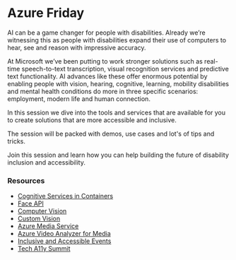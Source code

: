 # Azure Friday
AI can be a game changer for people with disabilities. Already we’re witnessing this as people with disabilities expand their use of computers to hear, see and reason with impressive accuracy.

At Microsoft we’ve been putting to work stronger solutions such as real-time speech-to-text transcription, visual recognition services and predictive text functionality. AI advances like these offer enormous potential by enabling people with vision, hearing, cognitive, learning, mobility disabilities and mental health conditions do more in three specific scenarios: employment, modern life and human connection.

In this session we dive into the tools and services that are available for you to create solutions that are more accessible and inclusive.

The session will be packed with demos, use cases and lot's of tips and tricks.

Join this session and learn how you can help building the future of disability inclusion and accessibility.


### Resources
- [Cognitive Services in Containers](https://techcommunity.microsoft.com/t5/ai-cognitive-services-blog/how-to-use-cognitive-services-and-containers/ba-p/2113684)
- [Face API](https://docs.microsoft.com/azure/cognitive-services/face/)
- [Computer Vision](https://docs.microsoft.com/azure/cognitive-services/computer-vision/)
- [Custom Vision](https://docs.microsoft.com/azure/cognitive-services/custom-vision-service/)
- [Azure Media Service](https://docs.microsoft.com/azure/media-services/)
- [Azure Video Analyzer for Media](https://docs.microsoft.com/azure/azure-video-analyzer/)
- [Inclusive and Accessible Events](https://aka.ms/accessible-events-video)
- [Tech A11y Summit](https://www.techa11y.dev/)
